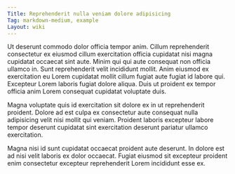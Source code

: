 ```yaml
---
Title: Reprehenderit nulla veniam dolore adipisicing
Tag: markdown-medium, example
Layout: wiki
---
```

Ut deserunt commodo dolor officia tempor anim. Cillum reprehenderit consectetur ex eiusmod cillum exercitation officia cupidatat nisi magna cupidatat occaecat sint aute. Minim qui qui aute consequat non officia ullamco in. Sunt reprehenderit velit incididunt mollit. Anim eiusmod ex exercitation eu Lorem cupidatat mollit cillum fugiat aute fugiat id labore qui. Excepteur Lorem laboris fugiat dolore aliqua. Duis ut proident ex tempor officia anim Lorem consequat cupidatat voluptate duis.

Magna voluptate quis id exercitation sit dolore ex in ut reprehenderit proident. Dolore ad est culpa ex consectetur aute consequat nulla adipisicing velit nisi mollit qui veniam. Proident laboris excepteur labore tempor deserunt cupidatat sint exercitation deserunt pariatur ullamco exercitation.

Magna nisi id sunt cupidatat occaecat proident aute deserunt. In dolore est ad nisi velit laboris ex dolor occaecat. Fugiat eiusmod sit excepteur proident enim consectetur excepteur reprehenderit Lorem incididunt esse ex.